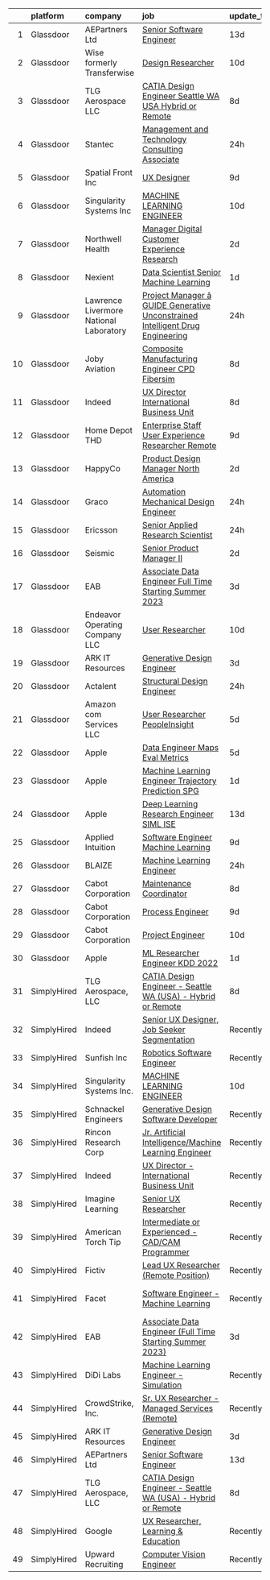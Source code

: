 

|    | platform    | company                                | job                                                                                                                                                                                                                                                                                                                                                                                                                                                                                                                                                                                                                                                                                                                                                                                                                                                                                                                                                                                                                                                                                                                                                                                                                                                                                                                                                                                                                                                                                                                                                                 | update_time   | location                    |
|---:|:------------|:---------------------------------------|:--------------------------------------------------------------------------------------------------------------------------------------------------------------------------------------------------------------------------------------------------------------------------------------------------------------------------------------------------------------------------------------------------------------------------------------------------------------------------------------------------------------------------------------------------------------------------------------------------------------------------------------------------------------------------------------------------------------------------------------------------------------------------------------------------------------------------------------------------------------------------------------------------------------------------------------------------------------------------------------------------------------------------------------------------------------------------------------------------------------------------------------------------------------------------------------------------------------------------------------------------------------------------------------------------------------------------------------------------------------------------------------------------------------------------------------------------------------------------------------------------------------------------------------------------------------------|:--------------|:----------------------------|
|  1 | Glassdoor   | AEPartners Ltd                         | [Senior Software Engineer](https://www.glassdoor.com/partner/jobListing.htm?pos=102&ao=1110586&s=58&guid=00000182b4dfd7b1b2b2ce403dd46553&src=GD_JOB_AD&t=SR&vt=w&ea=1&cs=1_405a4e1b&cb=1660891945250&jobListingId=1008055520626&cpc=292036AD7E8A5303&jrtk=3-0-1gaqdvlvbjrq6801-1gaqdvlvr20b6000-be056f47ee7e339a--6NYlbfkN0DcOtN4F4E_UjiS2hsSSF-vmkygx0U8enHsl3WEE3ri6579Kh1XFWPZBmV5mne-bwlMKrEWTQ9ZJhgY5ZpGczhc_PkqVKZrJ2ptwIBEVOyNOge2Vof6Mggq3WddErudIkWk7mKkUp9FOBszdco-a3fa648d7B-fgsOF458Y_JGXx7xHkhUtE7291q_d6C4Nd9o6HZkJWlo15fkeeXkbt20s5dM-1FTEJXXgZs-m9YmvFYuRSrG4ciGEnK3PoeAsK6h4pKmdE0a_ItfOWEMjjCdNLHLO1KGsQSGhpYiUKL_-HIOHO69b8FAj1zda8dEIEcYbbca2EOn7f1HdRjdpe23nMGtiummO-AY_LFvtI9y1qAEYt0Em1tIq3eM_Wwgb4EZhqVDYDNeWJuwMGahvBzrFoGku5M7BB0jX5tzBVEEFM9i4sRt6GdoTyl09vQiOkF2eRt4_BK1CgC-FCRzutxb6scMp-8YtJzQx3xEEIkcfPHbfrrplA6AlGw1nTo5F-h1_LsWd3vIMPw%3D%3D)                                                                                                                                                                                                                                                                                                                                                                                                                                                                                                                                                                                                                                                                                     | 13d           | Houston, TX                 |
|  2 | Glassdoor   | Wise formerly Transferwise             | [Design Researcher](https://www.glassdoor.com/partner/jobListing.htm?pos=127&ao=1136043&s=58&guid=00000182b4dfd7b1b2b2ce403dd46553&src=GD_JOB_AD&t=SR&vt=w&cs=1_4f971c9a&cb=1660891945254&jobListingId=1008061068404&jrtk=3-0-1gaqdvlvbjrq6801-1gaqdvlvr20b6000-8e8d3fd3090ffea4-)                                                                                                                                                                                                                                                                                                                                                                                                                                                                                                                                                                                                                                                                                                                                                                                                                                                                                                                                                                                                                                                                                                                                                                                                                                                                                  | 10d           | New York, NY                |
|  3 | Glassdoor   | TLG Aerospace  LLC                     | [CATIA Design Engineer   Seattle WA  USA    Hybrid or Remote](https://www.glassdoor.com/partner/jobListing.htm?pos=103&ao=1110586&s=58&guid=00000182b4dfd7b1b2b2ce403dd46553&src=GD_JOB_AD&t=SR&vt=w&ea=1&cs=1_86d27760&cb=1660891945251&jobListingId=1008065865434&cpc=2CAED5C921A5F994&jrtk=3-0-1gaqdvlvbjrq6801-1gaqdvlvr20b6000-0040c5469c466f80--6NYlbfkN0BKgzQyzTF1Q9mOsR1amaS-juVGLjHt5Cdom-gEF9y-xWqkDHxzYyAYpJ3zUcDhxz4Ucf0zofPiYoEIDmBTRbiOZ55wDGzQ3IoJ104kSJOEtv19uoBn6H2Uul8rVc9knP6AVoyemQZ36veN3QI-BZuLQyoIs5b6xvEs0rEnx54MoqeORBjUJloUumLEXEADN9mXm9TP8t3XSpl2QN9EPQe30fFFjplGtfaNvA-2T8SIZPmJosOMcUxXFh5tx_Wm3RP77eQEAwhbN5OWqaGVJ8E2ARP3fRomSLWgQpCmSq2m0q8Ob5W584umJkuR1DdvrBwhyD75b7LJZ154-Z1gmDuiaqrcp218Xwu8bSgcjzA7VnfXPCed9XRDfEEvzMFBEaCtbmVJkOHnE-06ExsGNIobmGsFRlS1qH6oyAoh8UmkYjsinWc6Ua7HEk1RJLLrRJapynSxS3Is5yN_D5LLgufnUiGwejhbI74FJLO8n2N7iVA7f2O3PReejnEYZ3v2lKMTopghbcyUD1kl3vjeXtkSZ_F1HHD695Y%3D)                                                                                                                                                                                                                                                                                                                                                                                                                                                                                                                                                                                                                                | 8d            | Seattle, WA                 |
|  4 | Glassdoor   | Stantec                                | [Management and Technology Consulting   Associate](https://www.glassdoor.com/partner/jobListing.htm?pos=124&ao=1136043&s=58&guid=00000182b4dfd7b1b2b2ce403dd46553&src=GD_JOB_AD&t=SR&vt=w&cs=1_614c3725&cb=1660891945254&jobListingId=1008078939881&jrtk=3-0-1gaqdvlvbjrq6801-1gaqdvlvr20b6000-8052b37bf3fc43b1-)                                                                                                                                                                                                                                                                                                                                                                                                                                                                                                                                                                                                                                                                                                                                                                                                                                                                                                                                                                                                                                                                                                                                                                                                                                                   | 24h           | Chandler, AZ                |
|  5 | Glassdoor   | Spatial Front  Inc                     | [UX Designer](https://www.glassdoor.com/partner/jobListing.htm?pos=123&ao=1136043&s=58&guid=00000182b4dfd7b1b2b2ce403dd46553&src=GD_JOB_AD&t=SR&vt=w&ea=1&cs=1_72957529&cb=1660891945254&jobListingId=1008063542038&jrtk=3-0-1gaqdvlvbjrq6801-1gaqdvlvr20b6000-03ef017a41aa4862-)                                                                                                                                                                                                                                                                                                                                                                                                                                                                                                                                                                                                                                                                                                                                                                                                                                                                                                                                                                                                                                                                                                                                                                                                                                                                                   | 9d            | Remote                      |
|  6 | Glassdoor   | Singularity Systems Inc                | [MACHINE LEARNING ENGINEER](https://www.glassdoor.com/partner/jobListing.htm?pos=101&ao=1110586&s=58&guid=00000182b4dfd7b1b2b2ce403dd46553&src=GD_JOB_AD&t=SR&vt=w&ea=1&cs=1_49206dfa&cb=1660891945250&jobListingId=1008061183924&cpc=4290530157F20621&jrtk=3-0-1gaqdvlvbjrq6801-1gaqdvlvr20b6000-7210eacefcc866b2--6NYlbfkN0CtwOkgDuej6vPfWODMxjOIyNEohQmdYMppGq8y8dOpBhDQGscm3dodQ8jwyPYAPvtMN8oOsFtAXeV00_JlJr2hexHfooBDObTkIixtocVIuly5mY_LhOoVsfT3yebNSuw3MixXazDBx5MNcje3IPzphM3oPK2w_zBOyGtydC8v00WH2tx7Qgl3pYOavSXSaCm55InyNct6KknigSOszakGvmlZIQzhcdsobg8Y9wgBXFm3TwxUf5UsghF8bmJVJQ7FUt0ivWEzF679Indc3qRZJS-NOTzRGeeQm16FIL4ZhMKTLwu4aRu2bt_NA1Z9JQXNfio20vpRzQz5zvqthmklP4mIyMy0EJh1QvTFtNpC1BvPH4KOFAp-r7wuB0JqVQsFDfR1IFwNrWYTs_xBprxmpXmZUM5IBkCh3kebsTUJy_7Xu7DplCFRW7Ihp2IH8tJz6YnxCA5sephgEMaxPUhXaMJjGGXv5s5vDRvGoPNkltJgO-EsuQGBDGYFJMKABuc2LQDrIDtqag%3D%3D)                                                                                                                                                                                                                                                                                                                                                                                                                                                                                                                                                                                                                                                                                    | 10d           | Princeton, NJ               |
|  7 | Glassdoor   | Northwell Health                       | [Manager  Digital Customer Experience Research](https://www.glassdoor.com/partner/jobListing.htm?pos=104&ao=1110586&s=58&guid=00000182b4dfd7b1b2b2ce403dd46553&src=GD_JOB_AD&t=SR&vt=w&cs=1_42d3d6b2&cb=1660891945250&jobListingId=1008074844388&cpc=6FC5BA77C9A4CD78&jrtk=3-0-1gaqdvlvbjrq6801-1gaqdvlvr20b6000-fc022f85d3b900a8--6NYlbfkN0AZWWK9Dkq8A_dUHCdj_uLeVWsWS91-0wEhlKVHwzSsO9Etv9WaFTD0YdZedibhSBs_AidpMc5okhucwQ3qDq422HNFwM2on2Hs7x3WFCypOLI7iO5i1l7VM2d_U2slGIIiDblGxlFbP0vbtFBJ-LIsKnMpTrjoIDdrA40tY69HsS-FlX60wwFpClLLQMcmKFBZc9kxiLlDark1qv-Wk9dxkcwBkd_hWGQnQu92g8qzVYdDoVmMGgSP00jydMGx7eEgNiAU-9KgImXyQUAHHvjZbomBH0Sv3Uyhb1hkFEqrIzXWiV79b-ssFkOoFEOY8Zhrp9t9SvIgfe44YddDcZG_rRpAI4FDtySMf1PYkT_zAz-dcoUbWgVl8x3Hb1uJE_m9_uvQa64pO6dhjFvnfq6b0oQov5kv1HoIp0zxrapjCn1rspnedYgAjqQWKdgXMxNqDjGl_NXQYtyC74MQTqpUYdt8sutoan5IXyiy_PQ_eBMcnuuthw8Tnl4wJjTBWXI3R8lz6sHHCt2bRz4syNRA5-4w1QLOmaiPUOTAhSnHiBqO2ruCc5DPhp_V1_C8dC_gB-Tbwb53yim8et2tuGgQII6d2kPNyYAw_fvXjTEGCEcdZTAJzVOHTdcE6sxms4fuvRMuT3p_dax8QCO6on30MK6_ru6FAYpzWH3GKRnYIkONbkRqfsSH-Vc-jEqvXuSR4u3rB1J_Wxsuwtl0b25238x22w59uyH2foyhRgF7EZV8kD4mBz0ST-OCKACKk81snuyJTDJ7ZuTovXB9frs3Y0fvHtdcYERNaPxkkzA-0W8aEbVFVhmPQt7adqpWDJGAPnGdKvDDWcLx-l8u8NQNnAV_R1KSExbBwzKYH_EAbE2ZhVkA0KybbiNL2eFAaYcLWT6rU2VKXgTvgSodSkKUD05zXGD11dyIaRfQsc1MamT3OuZqC9MkbMsT0xWHP0vymKE5105CH2H5kdxPIWB-EBk25_B8To-01Vy69jKgkTGR9EeOGkr-BaTPVOypOIxZk0Wtn8oU2kfb9TGaKSakWdgKzDDckzT-4stD6JYyw3PWNpqgOJSUy061qYzqRalvQSjOvwZ9OGFk-PYj7859lN7Y0bifoQF2SkBO8QjOo9eunIqTyR1joqTI-NFRwK80ZNv38ObWKbgI9R91a-YJ) | 2d            | Melville, NY                |
|  8 | Glassdoor   | Nexient                                | [Data Scientist Senior Machine Learning](https://www.glassdoor.com/partner/jobListing.htm?pos=118&ao=1136043&s=58&guid=00000182b4dfd7b1b2b2ce403dd46553&src=GD_JOB_AD&t=SR&vt=w&cs=1_82940b10&cb=1660891945252&jobListingId=1008077118290&jrtk=3-0-1gaqdvlvbjrq6801-1gaqdvlvr20b6000-169a790c54b5c2d6-)                                                                                                                                                                                                                                                                                                                                                                                                                                                                                                                                                                                                                                                                                                                                                                                                                                                                                                                                                                                                                                                                                                                                                                                                                                                             | 1d            | Columbus, OH                |
|  9 | Glassdoor   | Lawrence Livermore National Laboratory | [Project Manager â   GUIDE  Generative Unconstrained Intelligent Drug Engineering ](https://www.glassdoor.com/partner/jobListing.htm?pos=129&ao=1136043&s=58&guid=00000182b4dfd7b1b2b2ce403dd46553&src=GD_JOB_AD&t=SR&vt=w&cs=1_3a339ac8&cb=1660891945255&jobListingId=1008079596563&jrtk=3-0-1gaqdvlvbjrq6801-1gaqdvlvr20b6000-0dcf2ae54baec0eb-)                                                                                                                                                                                                                                                                                                                                                                                                                                                                                                                                                                                                                                                                                                                                                                                                                                                                                                                                                                                                                                                                                                                                                                                                                  | 24h           | Livermore, CA               |
| 10 | Glassdoor   | Joby Aviation                          | [Composite Manufacturing Engineer   CPD Fibersim](https://www.glassdoor.com/partner/jobListing.htm?pos=126&ao=1136043&s=58&guid=00000182b4dfd7b1b2b2ce403dd46553&src=GD_JOB_AD&t=SR&vt=w&cs=1_ccfbdf61&cb=1660891945254&jobListingId=1008065912832&jrtk=3-0-1gaqdvlvbjrq6801-1gaqdvlvr20b6000-7306a32ed2be1bfa-)                                                                                                                                                                                                                                                                                                                                                                                                                                                                                                                                                                                                                                                                                                                                                                                                                                                                                                                                                                                                                                                                                                                                                                                                                                                    | 8d            | Marina, CA                  |
| 11 | Glassdoor   | Indeed                                 | [UX Director   International Business Unit](https://www.glassdoor.com/partner/jobListing.htm?pos=106&ao=1110586&s=58&guid=00000182b4dfd7b1b2b2ce403dd46553&src=GD_JOB_AD&t=SR&vt=w&cs=1_0b5c2a63&cb=1660891945251&jobListingId=1008064793981&cpc=F41FEAB56D215062&jrtk=3-0-1gaqdvlvbjrq6801-1gaqdvlvr20b6000-83c994506a5b7904--6NYlbfkN0CiRNM7CVr8YueLFKlzwbFWI0o7IjV438l4sVrvKZ0flpURU_mqoI8EbsK64YRr3ODu-8h7Ziiu6H8DRyUh-fCgefPVbobYL8Pb-_6nCRB8eJjoJuMYULuBYZmklPY7CyxQVsbWeA5pn0Rn0P1GtSeUtsxnQ099bmdHLcjqaC088RxaeaFNvPcKYJFso_ZwPYy6lnOEC9QZwGDsG2e36600LYP5N8Q8hoVpV-yEIeq5TyI9g7z1MUv6DdNi80PCzkYgYz39Qz7esuJIdG23NXsWHX-hWXMJLWo8yFwDR2Fp5ZkginnKPluRWDP8Coza0yPG6y97z6wvR0YqzzUdvt-WjMbLjR5RXuhWhaTC9gV2EU-ZIyd67iOQ7AZgWjn-ipYN5yNejGGvDQoKcUycpG6LnA2DKe8y5SMUwKQ-gR2ysP8OLsBufR0w4AzNObMi8PT0xSY92tddzVshioUAy_lf9A4SD08zCUCh37uu2ye-S-xRrHUpNfJthiBG3w6aC9aaNk-OqqUwxYQ0jKgV4IwW)                                                                                                                                                                                                                                                                                                                                                                                                                                                                                                                                                                                                                                                                     | 8d            | New York, NY                |
| 12 | Glassdoor   | Home Depot   THD                       | [Enterprise Staff User Experience Researcher  Remote ](https://www.glassdoor.com/partner/jobListing.htm?pos=116&ao=1136043&s=58&guid=00000182b4dfd7b1b2b2ce403dd46553&src=GD_JOB_AD&t=SR&vt=w&cs=1_f4c453ed&cb=1660891945251&jobListingId=1008063577185&jrtk=3-0-1gaqdvlvbjrq6801-1gaqdvlvr20b6000-98841ea7cd005356-)                                                                                                                                                                                                                                                                                                                                                                                                                                                                                                                                                                                                                                                                                                                                                                                                                                                                                                                                                                                                                                                                                                                                                                                                                                               | 9d            | Atlanta, GA                 |
| 13 | Glassdoor   | HappyCo                                | [Product Design Manager   North America](https://www.glassdoor.com/partner/jobListing.htm?pos=128&ao=1136043&s=58&guid=00000182b4dfd7b1b2b2ce403dd46553&src=GD_JOB_AD&t=SR&vt=w&ea=1&cs=1_7e7a370e&cb=1660891945255&jobListingId=1008074103603&jrtk=3-0-1gaqdvlvbjrq6801-1gaqdvlvr20b6000-3994115f2e2e5f1d-)                                                                                                                                                                                                                                                                                                                                                                                                                                                                                                                                                                                                                                                                                                                                                                                                                                                                                                                                                                                                                                                                                                                                                                                                                                                        | 2d            | Remote                      |
| 14 | Glassdoor   | Graco                                  | [Automation Mechanical Design Engineer](https://www.glassdoor.com/partner/jobListing.htm?pos=114&ao=1136043&s=58&guid=00000182b4dfd7b1b2b2ce403dd46553&src=GD_JOB_AD&t=SR&vt=w&cs=1_14634cfe&cb=1660891945251&jobListingId=1008078564160&jrtk=3-0-1gaqdvlvbjrq6801-1gaqdvlvr20b6000-20225babbea556d3-)                                                                                                                                                                                                                                                                                                                                                                                                                                                                                                                                                                                                                                                                                                                                                                                                                                                                                                                                                                                                                                                                                                                                                                                                                                                              | 24h           | Dayton, MN                  |
| 15 | Glassdoor   | Ericsson                               | [Senior Applied Research Scientist](https://www.glassdoor.com/partner/jobListing.htm?pos=117&ao=1136043&s=58&guid=00000182b4dfd7b1b2b2ce403dd46553&src=GD_JOB_AD&t=SR&vt=w&cs=1_c95b4cb0&cb=1660891945252&jobListingId=1008079103551&jrtk=3-0-1gaqdvlvbjrq6801-1gaqdvlvr20b6000-e0741d9ff41e12e8-)                                                                                                                                                                                                                                                                                                                                                                                                                                                                                                                                                                                                                                                                                                                                                                                                                                                                                                                                                                                                                                                                                                                                                                                                                                                                  | 24h           | Plano, TX                   |
| 16 | Glassdoor   | Seismic                                | [Senior Product Manager II](https://www.glassdoor.com/partner/jobListing.htm?pos=121&ao=1136043&s=58&guid=00000182b4dfd7b1b2b2ce403dd46553&src=GD_JOB_AD&t=SR&vt=w&ea=1&cs=1_231606fa&cb=1660891945254&jobListingId=1008073887247&jrtk=3-0-1gaqdvlvbjrq6801-1gaqdvlvr20b6000-8fd125da433a2841-)                                                                                                                                                                                                                                                                                                                                                                                                                                                                                                                                                                                                                                                                                                                                                                                                                                                                                                                                                                                                                                                                                                                                                                                                                                                                     | 2d            | Indianapolis, IN            |
| 17 | Glassdoor   | EAB                                    | [Associate Data Engineer  Full Time Starting Summer 2023 ](https://www.glassdoor.com/partner/jobListing.htm?pos=108&ao=1136043&s=58&guid=00000182b4dfd7b1b2b2ce403dd46553&src=GD_JOB_AD&t=SR&vt=w&cs=1_6e043056&cb=1660891945251&jobListingId=1008071825333&jrtk=3-0-1gaqdvlvbjrq6801-1gaqdvlvr20b6000-30fa73502429d50f-)                                                                                                                                                                                                                                                                                                                                                                                                                                                                                                                                                                                                                                                                                                                                                                                                                                                                                                                                                                                                                                                                                                                                                                                                                                           | 3d            | Remote                      |
| 18 | Glassdoor   | Endeavor Operating Company  LLC        | [User Researcher](https://www.glassdoor.com/partner/jobListing.htm?pos=130&ao=1136043&s=58&guid=00000182b4dfd7b1b2b2ce403dd46553&src=GD_JOB_AD&t=SR&vt=w&cs=1_c3896353&cb=1660891945255&jobListingId=1008060385314&jrtk=3-0-1gaqdvlvbjrq6801-1gaqdvlvr20b6000-77f36a4c45207d54-)                                                                                                                                                                                                                                                                                                                                                                                                                                                                                                                                                                                                                                                                                                                                                                                                                                                                                                                                                                                                                                                                                                                                                                                                                                                                                    | 10d           | New York, NY                |
| 19 | Glassdoor   | ARK IT Resources                       | [Generative Design Engineer](https://www.glassdoor.com/partner/jobListing.htm?pos=107&ao=1136043&s=58&guid=00000182b4dfd7b1b2b2ce403dd46553&src=GD_JOB_AD&t=SR&vt=w&ea=1&cs=1_213d5df9&cb=1660891945251&jobListingId=1008072023675&jrtk=3-0-1gaqdvlvbjrq6801-1gaqdvlvr20b6000-59d5607c1d7a8210-)                                                                                                                                                                                                                                                                                                                                                                                                                                                                                                                                                                                                                                                                                                                                                                                                                                                                                                                                                                                                                                                                                                                                                                                                                                                                    | 3d            | Menlo Park, CA              |
| 20 | Glassdoor   | Actalent                               | [Structural Design Engineer](https://www.glassdoor.com/partner/jobListing.htm?pos=105&ao=1110586&s=58&guid=00000182b4dfd7b1b2b2ce403dd46553&src=GD_JOB_AD&t=SR&vt=w&ea=1&cs=1_e3a61bea&cb=1660891945251&jobListingId=1008079990353&cpc=C4A69CCDBB3B9599&jrtk=3-0-1gaqdvlvbjrq6801-1gaqdvlvr20b6000-6346d5601b55ba1a--6NYlbfkN0ChYVx_I3yfZ_JDY3EFoivtqvi_stwnZ_kRt8Dowt_l_d1ydueao4NE-oUleRJ4yhjYQ8re3c_EmnQibynnB_qV6-GQB9cYjjfu95_I5YJhzBMVV1ON23etcvxQ-FQ6zTpuy3BYcXxg7M-_oq3S-2cnUiOgm6aTrXBIU0rpbsFwrlLeJKfl3EOHgBMzFMSEz4Iwidqmz8zAkdDS0v38y3FoSCCoiNwZisV5DMjcRK-N7G7DU4sMbZobI959xXfMwwWoXKZdVh50xt99barXT9pTqrGEixelwbuRiiBz_K419bj80UAQAaWwgdr4Sb4E5EzRWXQtE7yRJ4xIhYY6nXsOYFv6OppF03Oap4QXB0yFq1hF5u6KYqyBCyn9vW7dOkG6dI9_32CPQ0dYmQrd-NEXUU7ym7jzBpHsALjBf5-v1uZTQE--LROhnUUUmyoIxMb5LL2bDAXFK4sbcPYYREE_jlVIyfNtRIkVxt3InfjdO8JDckTReMDFJah58eFgy7e1NAHan9o8xEn4GdGJJVvXSZm65dK8v1r--GfE8nlLZXZnd2CsZ0q80loqVyoGXRuffItznWaLf-YRpN6oQF35DGcTXmpZ63mM2B2GT038HCdDaNa2m4c1IfglmthMep4eaODmJwYZoEXnqUH_F7_J2tP9qtvx5rAZPfhnzXhCE0wr7rctIN6EG4ci1BDDz3HfX7IaUb0Xl-_2eKUZGd4WqOcU7FviscFD3bMNfHrZybdJFy5oQpiUy9ychLVMn0LglHA665XmOkUGVlPldJiDW6zn69FN7T6NbJc0bFE2H5VBiJbctDICVvJ5py3HmHsUbtOW1QZLEbskr49RGuaBQi_JW1tCept4R-F8Xg0RbxjI80plkoskYANkvNauwHjgE7F98Ud6IFMAD1nTVCD9CFTlc5UuV1yF4N1tToop7LteV4l1XWnnEWHeK-Ec2S7gWoQV167GroJ8rV7FNWy0H2G6M4EZ_mTD2hfpkT5EkA%3D%3D)                                                                                                                                                                                   | 24h           | Ridley Park, PA             |
| 21 | Glassdoor   | Amazon com Services LLC                | [User Researcher  PeopleInsight](https://www.glassdoor.com/partner/jobListing.htm?pos=115&ao=1136043&s=58&guid=00000182b4dfd7b1b2b2ce403dd46553&src=GD_JOB_AD&t=SR&vt=w&cs=1_2831aff3&cb=1660891945251&jobListingId=1008069900162&jrtk=3-0-1gaqdvlvbjrq6801-1gaqdvlvr20b6000-b43c760616da6fc1-)                                                                                                                                                                                                                                                                                                                                                                                                                                                                                                                                                                                                                                                                                                                                                                                                                                                                                                                                                                                                                                                                                                                                                                                                                                                                     | 5d            | Seattle, WA                 |
| 22 | Glassdoor   | Apple                                  | [Data Engineer  Maps Eval Metrics](https://www.glassdoor.com/partner/jobListing.htm?pos=111&ao=1136043&s=58&guid=00000182b4dfd7b1b2b2ce403dd46553&src=GD_JOB_AD&t=SR&vt=w&cs=1_4ea71efc&cb=1660891945251&jobListingId=1008070096056&jrtk=3-0-1gaqdvlvbjrq6801-1gaqdvlvr20b6000-3736d4ec03fcf68a-)                                                                                                                                                                                                                                                                                                                                                                                                                                                                                                                                                                                                                                                                                                                                                                                                                                                                                                                                                                                                                                                                                                                                                                                                                                                                   | 5d            | Cupertino, CA               |
| 23 | Glassdoor   | Apple                                  | [Machine Learning Engineer  Trajectory Prediction   SPG](https://www.glassdoor.com/partner/jobListing.htm?pos=112&ao=1136043&s=58&guid=00000182b4dfd7b1b2b2ce403dd46553&src=GD_JOB_AD&t=SR&vt=w&cs=1_5fd7cd7f&cb=1660891945251&jobListingId=1008077637849&jrtk=3-0-1gaqdvlvbjrq6801-1gaqdvlvr20b6000-52a1439590b071c4-)                                                                                                                                                                                                                                                                                                                                                                                                                                                                                                                                                                                                                                                                                                                                                                                                                                                                                                                                                                                                                                                                                                                                                                                                                                             | 1d            | Cupertino, CA               |
| 24 | Glassdoor   | Apple                                  | [Deep Learning Research Engineer   SIML  ISE](https://www.glassdoor.com/partner/jobListing.htm?pos=125&ao=1136043&s=58&guid=00000182b4dfd7b1b2b2ce403dd46553&src=GD_JOB_AD&t=SR&vt=w&cs=1_32aa6856&cb=1660891945254&jobListingId=1008056586303&jrtk=3-0-1gaqdvlvbjrq6801-1gaqdvlvr20b6000-396b7034e72f856f-)                                                                                                                                                                                                                                                                                                                                                                                                                                                                                                                                                                                                                                                                                                                                                                                                                                                                                                                                                                                                                                                                                                                                                                                                                                                        | 13d           | Cupertino, CA               |
| 25 | Glassdoor   | Applied Intuition                      | [Software Engineer   Machine Learning](https://www.glassdoor.com/partner/jobListing.htm?pos=110&ao=1136043&s=58&guid=00000182b4dfd7b1b2b2ce403dd46553&src=GD_JOB_AD&t=SR&vt=w&cs=1_303dbabb&cb=1660891945251&jobListingId=1008062334095&jrtk=3-0-1gaqdvlvbjrq6801-1gaqdvlvr20b6000-e2a90bcca028d7a2-)                                                                                                                                                                                                                                                                                                                                                                                                                                                                                                                                                                                                                                                                                                                                                                                                                                                                                                                                                                                                                                                                                                                                                                                                                                                               | 9d            | Mountain View, CA           |
| 26 | Glassdoor   | BLAIZE                                 | [Machine Learning Engineer](https://www.glassdoor.com/partner/jobListing.htm?pos=109&ao=1136043&s=58&guid=00000182b4dfd7b1b2b2ce403dd46553&src=GD_JOB_AD&t=SR&vt=w&cs=1_e4fea74d&cb=1660891945251&jobListingId=1008078468264&jrtk=3-0-1gaqdvlvbjrq6801-1gaqdvlvr20b6000-c98ddd0a912c8c61-)                                                                                                                                                                                                                                                                                                                                                                                                                                                                                                                                                                                                                                                                                                                                                                                                                                                                                                                                                                                                                                                                                                                                                                                                                                                                          | 24h           | Cary, NC                    |
| 27 | Glassdoor   | Cabot Corporation                      | [Maintenance Coordinator](https://www.glassdoor.com/partner/jobListing.htm?pos=122&ao=1136043&s=58&guid=00000182b4dfd7b1b2b2ce403dd46553&src=GD_JOB_AD&t=SR&vt=w&ea=1&cs=1_1729732a&cb=1660891945254&jobListingId=1008065917202&jrtk=3-0-1gaqdvlvbjrq6801-1gaqdvlvr20b6000-e94ddab06f7eaa06-)                                                                                                                                                                                                                                                                                                                                                                                                                                                                                                                                                                                                                                                                                                                                                                                                                                                                                                                                                                                                                                                                                                                                                                                                                                                                       | 8d            | Carrollton, KY              |
| 28 | Glassdoor   | Cabot Corporation                      | [Process Engineer](https://www.glassdoor.com/partner/jobListing.htm?pos=120&ao=1136043&s=58&guid=00000182b4dfd7b1b2b2ce403dd46553&src=GD_JOB_AD&t=SR&vt=w&cs=1_7dc058c2&cb=1660891945253&jobListingId=1008063768473&jrtk=3-0-1gaqdvlvbjrq6801-1gaqdvlvr20b6000-0e72892da3ee5ccd-)                                                                                                                                                                                                                                                                                                                                                                                                                                                                                                                                                                                                                                                                                                                                                                                                                                                                                                                                                                                                                                                                                                                                                                                                                                                                                   | 9d            | Tuscola, IL                 |
| 29 | Glassdoor   | Cabot Corporation                      | [Project Engineer](https://www.glassdoor.com/partner/jobListing.htm?pos=119&ao=1136043&s=58&guid=00000182b4dfd7b1b2b2ce403dd46553&src=GD_JOB_AD&t=SR&vt=w&cs=1_af3eb1b9&cb=1660891945252&jobListingId=1008061531769&jrtk=3-0-1gaqdvlvbjrq6801-1gaqdvlvr20b6000-949074bbe0e2c7ed-)                                                                                                                                                                                                                                                                                                                                                                                                                                                                                                                                                                                                                                                                                                                                                                                                                                                                                                                                                                                                                                                                                                                                                                                                                                                                                   | 10d           | Carrollton, KY              |
| 30 | Glassdoor   | Apple                                  | [ML Researcher   Engineer  KDD 2022 ](https://www.glassdoor.com/partner/jobListing.htm?pos=113&ao=1136043&s=58&guid=00000182b4dfd7b1b2b2ce403dd46553&src=GD_JOB_AD&t=SR&vt=w&cs=1_02ac61c3&cb=1660891945251&jobListingId=1008075859287&jrtk=3-0-1gaqdvlvbjrq6801-1gaqdvlvr20b6000-7fff08a4d7f637ed-)                                                                                                                                                                                                                                                                                                                                                                                                                                                                                                                                                                                                                                                                                                                                                                                                                                                                                                                                                                                                                                                                                                                                                                                                                                                                | 1d            | Cupertino, CA               |
| 31 | SimplyHired | TLG Aerospace, LLC                     | [CATIA Design Engineer - Seattle WA (USA) - Hybrid or Remote](https://www.simplyhired.com/job/Jkg1RKmC1DKiU6rumdrIlcicjCprrSiROXt1nxT4zbvjet48dc7HPg?q=generative+engineer)                                                                                                                                                                                                                                                                                                                                                                                                                                                                                                                                                                                                                                                                                                                                                                                                                                                                                                                                                                                                                                                                                                                                                                                                                                                                                                                                                                                         | 8d            | Seattle, WA                 |
| 32 | SimplyHired | Indeed                                 | [Senior UX Designer, Job Seeker Segmentation](https://www.simplyhired.com/job/bqxYj7YzOC-0yqUBtFQn3JIQPheLyV4APgvzNYD36j4odGw-54lb-Q?q=generative+engineer)                                                                                                                                                                                                                                                                                                                                                                                                                                                                                                                                                                                                                                                                                                                                                                                                                                                                                                                                                                                                                                                                                                                                                                                                                                                                                                                                                                                                         | Recently      | New York, NY                |
| 33 | SimplyHired | Sunfish Inc                            | [Robotics Software Engineer](https://www.simplyhired.com/job/uORP5XUipJJUnbF-0CDiJ-m-dDd3MsiTpQjz_D6JSkuN631A3EvZYw?q=generative+engineer)                                                                                                                                                                                                                                                                                                                                                                                                                                                                                                                                                                                                                                                                                                                                                                                                                                                                                                                                                                                                                                                                                                                                                                                                                                                                                                                                                                                                                          | Recently      | Austin, TX                  |
| 34 | SimplyHired | Singularity Systems Inc.               | [MACHINE LEARNING ENGINEER](https://www.simplyhired.com/job/7MeMHw5Syn-GO3asTMk9cS2Q_nsodF8EGC3wH8FhLNKbyI4L3ygniw?q=generative+engineer)                                                                                                                                                                                                                                                                                                                                                                                                                                                                                                                                                                                                                                                                                                                                                                                                                                                                                                                                                                                                                                                                                                                                                                                                                                                                                                                                                                                                                           | 10d           | Princeton, NJ               |
| 35 | SimplyHired | Schnackel Engineers                    | [Generative Design Software Developer](https://www.simplyhired.com/job/KE0-EPFCtTp8eniWTTdVA6iqehRWfXqNBvdE0wHECgCONieSBqtj5A?q=generative+engineer)                                                                                                                                                                                                                                                                                                                                                                                                                                                                                                                                                                                                                                                                                                                                                                                                                                                                                                                                                                                                                                                                                                                                                                                                                                                                                                                                                                                                                | Recently      | Omaha, NE                   |
| 36 | SimplyHired | Rincon Research Corp                   | [Jr. Artificial Intelligence/Machine Learning Engineer](https://www.simplyhired.com/job/q5tYQEM6AiLWUqE8YasWfcRw18dI26eyHDZB0xy8Q_6w5Pt56vmhUg?q=generative+engineer)                                                                                                                                                                                                                                                                                                                                                                                                                                                                                                                                                                                                                                                                                                                                                                                                                                                                                                                                                                                                                                                                                                                                                                                                                                                                                                                                                                                               | Recently      | Palm Bay, FL +3 locations   |
| 37 | SimplyHired | Indeed                                 | [UX Director - International Business Unit](https://www.simplyhired.com/job/dM1ysZJlDdbR8EZNlsgzTct0IkrbTTXaHBZS5c96oik2kiLD-V6z9g?q=generative+engineer)                                                                                                                                                                                                                                                                                                                                                                                                                                                                                                                                                                                                                                                                                                                                                                                                                                                                                                                                                                                                                                                                                                                                                                                                                                                                                                                                                                                                           | Recently      | Austin, TX                  |
| 38 | SimplyHired | Imagine Learning                       | [Senior UX Researcher](https://www.simplyhired.com/job/qFRgrGfsrFFNU2hM1kKwXH_zTFsWUjXzDKMK_XgxunTvdk4NYRwbHw?q=generative+engineer)                                                                                                                                                                                                                                                                                                                                                                                                                                                                                                                                                                                                                                                                                                                                                                                                                                                                                                                                                                                                                                                                                                                                                                                                                                                                                                                                                                                                                                | Recently      | Remote                      |
| 39 | SimplyHired | American Torch Tip                     | [Intermediate or Experienced - CAD/CAM Programmer](https://www.simplyhired.com/job/ifV5vJ5oIJ-RFxVjcNkr2FGqpGsMGx_xuALRe694-z420ejluC13oA?q=generative+engineer)                                                                                                                                                                                                                                                                                                                                                                                                                                                                                                                                                                                                                                                                                                                                                                                                                                                                                                                                                                                                                                                                                                                                                                                                                                                                                                                                                                                                    | Recently      | Bradenton, FL               |
| 40 | SimplyHired | Fictiv                                 | [Lead UX Researcher (Remote Position)](https://www.simplyhired.com/job/rBme7CAXgVXjsuVmZvGSQxQPIbE4G74eJTNlp7r08T6OZmJvZhmlXw?q=generative+engineer)                                                                                                                                                                                                                                                                                                                                                                                                                                                                                                                                                                                                                                                                                                                                                                                                                                                                                                                                                                                                                                                                                                                                                                                                                                                                                                                                                                                                                | Recently      | Seattle, WA                 |
| 41 | SimplyHired | Facet                                  | [Software Engineer - Machine Learning](https://www.simplyhired.com/job/rRl7LpYqGiIowLAwzbrNzMgXtXTFbKgtp-z9fo66PKEqX4Q6nYlO_w?q=generative+engineer)                                                                                                                                                                                                                                                                                                                                                                                                                                                                                                                                                                                                                                                                                                                                                                                                                                                                                                                                                                                                                                                                                                                                                                                                                                                                                                                                                                                                                | Recently      | San Francisco, CA           |
| 42 | SimplyHired | EAB                                    | [Associate Data Engineer (Full Time Starting Summer 2023)](https://www.simplyhired.com/job/f1RoiFSrzRS0xf4tLj2A6ftpyH6D40Lo_bo1M0ngV2gNT8uzNbo9Dg?q=generative+engineer)                                                                                                                                                                                                                                                                                                                                                                                                                                                                                                                                                                                                                                                                                                                                                                                                                                                                                                                                                                                                                                                                                                                                                                                                                                                                                                                                                                                            | 3d            | Washington, DC +3 locations |
| 43 | SimplyHired | DiDi Labs                              | [Machine Learning Engineer - Simulation](https://www.simplyhired.com/job/0FIFJ4YUalf3s40eXZAFHstJJzH20E2rQROkdnoUTMS249LqvIcPrw?q=generative+engineer)                                                                                                                                                                                                                                                                                                                                                                                                                                                                                                                                                                                                                                                                                                                                                                                                                                                                                                                                                                                                                                                                                                                                                                                                                                                                                                                                                                                                              | Recently      | Mountain View, CA           |
| 44 | SimplyHired | CrowdStrike, Inc.                      | [Sr. UX Researcher - Managed Services (Remote)](https://www.simplyhired.com/job/4o1UwcEY7Ck9VGnUSEj115vL84v7-UoBXZ_QtWojvKPRgjdK4zK5-w?q=generative+engineer)                                                                                                                                                                                                                                                                                                                                                                                                                                                                                                                                                                                                                                                                                                                                                                                                                                                                                                                                                                                                                                                                                                                                                                                                                                                                                                                                                                                                       | Recently      | New York, NY                |
| 45 | SimplyHired | ARK IT Resources                       | [Generative Design Engineer](https://www.simplyhired.com/job/EwWqrgkANL6lz-PNdT1UhB8HsE7wizgTpFFHrw0TcQayG6mdGXK56w?q=generative+engineer)                                                                                                                                                                                                                                                                                                                                                                                                                                                                                                                                                                                                                                                                                                                                                                                                                                                                                                                                                                                                                                                                                                                                                                                                                                                                                                                                                                                                                          | 3d            | Menlo Park, CA              |
| 46 | SimplyHired | AEPartners Ltd                         | [Senior Software Engineer](https://www.simplyhired.com/job/w_68OqVqjfvU_SxLknxMTeNaXB5SPaEVUyGq3sXDHAnKa2Fn4YgEjQ?q=generative+engineer)                                                                                                                                                                                                                                                                                                                                                                                                                                                                                                                                                                                                                                                                                                                                                                                                                                                                                                                                                                                                                                                                                                                                                                                                                                                                                                                                                                                                                            | 13d           | Houston, TX                 |
| 47 | SimplyHired | TLG Aerospace, LLC                     | [CATIA Design Engineer - Seattle WA (USA) - Hybrid or Remote](https://www.simplyhired.com/job/Jkg1RKmC1DKiU6rumdrIlcicjCprrSiROXt1nxT4zbvjet48dc7HPg?q=generative+engineer)                                                                                                                                                                                                                                                                                                                                                                                                                                                                                                                                                                                                                                                                                                                                                                                                                                                                                                                                                                                                                                                                                                                                                                                                                                                                                                                                                                                         | 8d            | Seattle, WA                 |
| 48 | SimplyHired | Google                                 | [UX Researcher, Learning & Education](https://www.simplyhired.com/job/WGCSVKpQGbUMUJM-_ZKn_88_lb6_wQ3quIe5_IBj1DVzS_pd-OSyog?q=generative+engineer)                                                                                                                                                                                                                                                                                                                                                                                                                                                                                                                                                                                                                                                                                                                                                                                                                                                                                                                                                                                                                                                                                                                                                                                                                                                                                                                                                                                                                 | Recently      | San Francisco, CA           |
| 49 | SimplyHired | Upward Recruiting                      | [Computer Vision Engineer](https://www.simplyhired.com/job/rkCRw4L7zZyIjOI7zDuN7ivicgLG8hqhk8yOpjOy7-yVCSDmzkL6ow?q=generative+engineer)                                                                                                                                                                                                                                                                                                                                                                                                                                                                                                                                                                                                                                                                                                                                                                                                                                                                                                                                                                                                                                                                                                                                                                                                                                                                                                                                                                                                                            | Recently      | Remote                      |